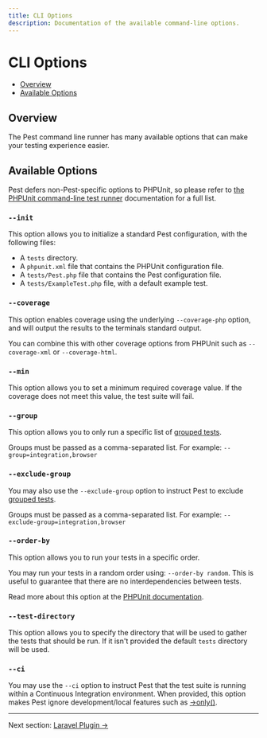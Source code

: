 ```yaml
---
title: CLI Options
description: Documentation of the available command-line options.
---
```


# CLI Options

- [Overview](#overview)
- [Available Options](#available-options)

<a name="overview"></a>
## Overview

The Pest command line runner has many available options that can make your testing experience easier.

<a name="available-options"></a>
## Available Options

Pest defers non-Pest-specific options to PHPUnit, so please refer to [the PHPUnit command-line test runner](https://phpunit.readthedocs.io/en/9.5/textui.html#command-line-options) documentation for a full list.

### `--init`

This option allows you to initialize a standard Pest configuration, with the following files:

- A `tests` directory.
- A `phpunit.xml` file that contains the PHPUnit configuration file.
- A `tests/Pest.php` file that contains the Pest configuration file.
- A `tests/ExampleTest.php` file, with a default example test.

### `--coverage`

This option enables coverage using the underlying `--coverage-php` option, and will output the results to the terminals standard output.

You can combine this with other coverage options from PHPUnit such as `--coverage-xml` or `--coverage-html`.

### `--min`

This option allows you to set a minimum required coverage value. If the coverage does not meet this value, the test suite will fail.

### `--group`

This option allows you to only run a specific list of [grouped tests](/docs/groups).

Groups must be passed as a comma-separated list. For example: `--group=integration,browser`

### `--exclude-group`

You may also use the `--exclude-group` option to instruct Pest to exclude [grouped tests](/docs/groups).

Groups must be passed as a comma-separated list. For example: `--exclude-group=integration,browser`

### `--order-by`

This option allows you to run your tests in a specific order.

You may run your tests in a random order using: `--order-by random`. This is useful to guarantee that there are no interdependencies between tests.

Read more about this option at the [PHPUnit documentation](https://phpunit.readthedocs.io/en/9.5/textui.html#command-line-options).

### `--test-directory`

This option allows you to specify the directory that will be used to gather the tests that should be run. If it isn't provided the default `tests` directory will be used.

### `--ci`

You may use the `--ci` option to instruct Pest that the test suite is running within a Continuous Integration environment. When provided, this option makes Pest ignore development/local features such as [->only()](/docs/skipping-tests#running-single-test).

---

Next section: [Laravel Plugin →](/docs/plugins/arch)

